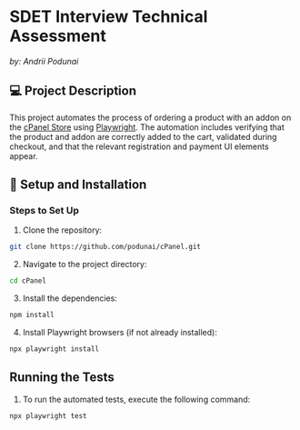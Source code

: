 # SDET Interview Technical Assessment
*by: Andrii Podunai*

## 💻 Project Description
This project automates the process of ordering a product with an addon on the [cPanel Store](https://store.cpanel.net/index.php) using [Playwright](https://playwright.dev). The automation includes verifying that the product and addon are correctly added to the cart, validated during checkout, and that the relevant registration and payment UI elements appear.

## 📀 Setup and Installation

### Steps to Set Up
1. Clone the repository:
```bash
git clone https://github.com/podunai/cPanel.git
```

2. Navigate to the project directory:
```bash
cd cPanel
```

3. Install the dependencies:
```bash
npm install
```

4. Install Playwright browsers (if not already installed):
```bash
npx playwright install
```

## Running the Tests
1. To run the automated tests, execute the following command:
```bash
npx playwright test
```
